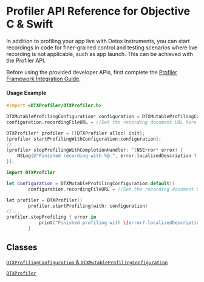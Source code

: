 # Profiler API Reference for Objective C & Swift

In addition to profiling your app live with Detox Instruments, you can start recordings in code for finer-grained control and testing scenarios where live recording is not applicable, such as app launch. This can be achieved with the Profiler API.

Before using the provided developer APIs, first complete the [Profiler Framework Integration Guide](XcodeIntegrationGuide.md).

#### Usage Example

```objective-c
#import <DTXProfiler/DTXProfiler.h>

DTXMutableProfilingConfiguration* configuration = DTXMutableProfilingConfiguration.defaultProfilingConfiguration;
configuration.recordingFileURL = //Set the recording document URL here

DTXProfiler* profiler = [[DTXProfiler alloc] init];
[profiler startProfilingWithConfiguration:configuration];
//...
[profiler stopProfilingWithCompletionHandler: ^(NSError* error) {
	NSLog(@"Finished recording with %@.", error.localizedDescription ?: @"no error");
}];
```

```swift
import DTXProfiler

let configuration = DTXMutableProfilingConfiguration.default()
		configuration.recordingFileURL = //Set the recording document URL here

let profiler = DTXProfiler()
		profiler.startProfiling(with: configuration)
//...
profiler.stopProfiling { error in
			print("Finished profiling with \(error?.localizedDescription ?? "no error").")
		}
```

## Classes

[`DTXProfilingConfiguration` & `DTXMutableProfilingConfiguration`](DeveloperAPIReferenceDTXProfilerConfigurationObjCSwift.md)

[`DTXProfiler`](DeveloperAPIReferenceDTXProfilerObjCSwift.md)


